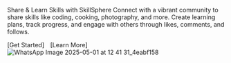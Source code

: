 Share & Learn Skills with SkillSphere
Connect with a vibrant community to share skills like coding, cooking, photography, and more. Create learning plans, track progress, and engage with others through likes, comments, and follows.

[Get Started] [Learn More]
![WhatsApp Image 2025-05-01 at 12 41 31_4eabf158](https://github.com/user-attachments/assets/a1c29820-30ce-4cfe-a1db-61c73bc87a55)
